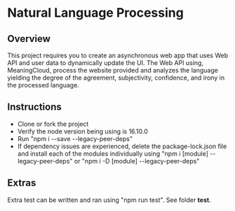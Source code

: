 # Natural Language Processing

## Overview
This project requires you to create an asynchronous web app that uses Web API and user data to dynamically update the UI. The Web API using, MeaningCloud, process the website provided and analyzes the language yielding the degree of the agreement, subjectivity, confidence, and irony in the processed language.

## Instructions
* Clone or fork the project
* Verify the node version being using is 16.10.0
* Run "npm i --save --legacy-peer-deps"
* If dependency issues are experienced, delete the package-lock.json file and install each of the modules individually using "npm i [module] --legacy-peer-deps" or "npm i -D [module] --legacy-peer-deps"

## Extras
Extra test can be written and ran using "npm run test". See folder __test__.
